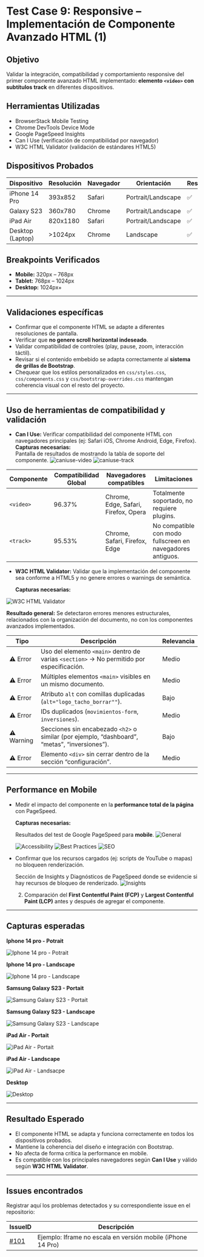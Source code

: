 # Test Case 9: Responsive – Implementación de Componente Avanzado HTML (1)

## Objetivo
Validar la integración, compatibilidad y comportamiento responsive del primer componente avanzado HTML implementado: **elemento `<video>` con subtítulos track** en diferentes dispositivos.

## Herramientas Utilizadas
- BrowserStack Mobile Testing  
- Chrome DevTools Device Mode  
- Google PageSpeed Insights  
- Can I Use (verificación de compatibilidad por navegador)  
- W3C HTML Validator (validación de estándares HTML5)  

## Dispositivos Probados
| Dispositivo       | Resolución | Navegador | Orientación         | Resultado |
|-------------------|------------|-----------|---------------------|-----------|
| iPhone 14 Pro     | 393x852    | Safari    | Portrait/Landscape  | ✅ |
| Galaxy S23        | 360x780    | Chrome    | Portrait/Landscape  | ✅ |
| iPad Air          | 820x1180   | Safari    | Portrait/Landscape  | ✅ |
| Desktop (Laptop)  | >1024px    | Chrome    | Landscape           | ✅ |

## Breakpoints Verificados
- **Mobile:** 320px – 768px  
- **Tablet:** 768px – 1024px  
- **Desktop:** 1024px+  

---

## Validaciones específicas
- Confirmar que el componente HTML se adapte a diferentes resoluciones de pantalla.  
- Verificar que **no genere scroll horizontal indeseado**.  
- Validar compatibilidad de controles (play, pause, zoom, interacción táctil).  
- Revisar si el contenido embebido se adapta correctamente al **sistema de grillas de Bootstrap**.  
- Chequear que los estilos personalizados en `css/styles.css`, `css/components.css` y `css/bootstrap-overrides.css` mantengan coherencia visual con el resto del proyecto.  

---

## Uso de herramientas de compatibilidad y validación

- **Can I Use:** Verificar compatibilidad del componente HTML con navegadores principales (ej: Safari iOS, Chrome Android, Edge, Firefox).  
  **Capturas necesarias:**  
  Pantalla de resultados de mostrando la tabla de soporte del componente.
  ![caniuse-video](imagenes/test-case-9/caniuse-video.png)
  ![caniuse-track](imagenes/test-case-9/caniuse-track.png)  

| Componente | Compatibilidad Global | Navegadores compatibles | Limitaciones |
|------------|-----------------------|-------------------------|--------------|
|  `<video>`  | 96.37%  | Chrome, Edge, Safari, Firefox, Opera | Totalmente soportado, no requiere plugins.|
|  `<track> `  | 95.53%  | Chrome, Safari, Firefox, Edge  | No compatible con modo fullscreen en navegadores antiguos.|

- **W3C HTML Validator:** Validar que la implementación del componente sea conforme a HTML5 y no genere errores o warnings de semántica.  

  **Capturas necesarias:**  

 ![W3C HTML Validator](imagenes/test-case-9/W3C-HTML-Validator.png)

 **Resultado general:** Se detectaron errores menores estructurales, relacionados con la organización del documento, no con los componentes avanzados implementados.

 | Tipo       | Descripción                                                                                   | Relevancia |
| ---------- | --------------------------------------------------------------------------------------------- | ---------- |
| ⚠️ Error   | Uso del elemento `<main>` dentro de varias `<section>` → No permitido por especificación.     | Medio      |
| ⚠️ Error   | Múltiples elementos `<main>` visibles en un mismo documento.                                  | Medio      |
| ⚠️ Error   | Atributo `alt` con comillas duplicadas (`alt="logo_tacho_borrar""`).                          | Bajo       |
| ⚠️ Error   | IDs duplicados (`movimientos-form`, `inversiones`).                                           | Medio      |
| ⚠️ Warning | Secciones sin encabezado `<h2>` o similar (por ejemplo, “dashboard”, “metas”, “inversiones”). | Bajo       |
| ⚠️ Error   | Elemento `<div>` sin cerrar dentro de la sección “configuración”.                             | Medio      |

---

## Performance en Mobile

- Medir el impacto del componente en la **performance total de la página** con PageSpeed.  

  **Capturas necesarias:**  

  Resultados del test de Google PageSpeed para **mobile**.
  ![General](imagenes/test-case-9/pagespeed-general.png) 

  ![Accessibility](imagenes/test-case-9/pagespeed-accessibility.png)
  ![Best Practices](imagenes/test-case-9/pagespeed-best-practices.png)
  ![SEO](imagenes/test-case-9/pagespeed-seo.png)

- Confirmar que los recursos cargados (ej: scripts de YouTube o mapas) no bloqueen renderización.  

  Sección de Insights y Diagnósticos de PageSpeed donde se evidencie si hay recursos de bloqueo de renderizado.
  ![Insights](imagenes/test-case-9/pagespeed-insights.png)

  2. Comparación del **First Contentful Paint (FCP)** y **Largest Contentful Paint (LCP)** antes y después de agregar el componente.  

---

## Capturas esperadas
**Iphone 14 pro - Potrait**  

![Iphone 14 pro - Potrait](imagenes/test-case-9/iphone-video.png)

**Iphone 14 pro - Landscape**

![Iphone 14 pro - Landscape](imagenes/test-case-9/iphone-video-landscape.png)

**Samsung Galaxy S23 - Portait**

![Samsung Galaxy S23 - Portait](imagenes/test-case-9/samsung-video.png)

**Samsung Galaxy S23 - Landscape**

![Samsung Galaxy S23 - Landscape](imagenes/test-case-9/samsung-video-landescape.png)

**iPad Air - Portait** 

![iPad Air - Portait](imagenes/test-case-9/ipad-video-portrait.png)

**iPad Air - Landscape**

![iPad Air - Landsacpe](imagenes/test-case-9/ipad-video-landscape.png)

**Desktop**

![Desktop](imagenes/test-case-9/desktop-video.png)  



---

## Resultado Esperado
- El componente HTML se adapta y funciona correctamente en todos los dispositivos probados.  
- Mantiene la coherencia del diseño e integración con Bootstrap.  
- No afecta de forma crítica la performance en mobile.  
- Es compatible con los principales navegadores según **Can I Use** y válido según **W3C HTML Validator**.  

---

## Issues encontrados
Registrar aquí los problemas detectados y su correspondiente issue en el repositorio:  

| IssueID | Descripción |
|---------|-------------|
| [#101](https://github.com/tu-org/tu-repo/issues/101) | Ejemplo: Iframe no escala en versión mobile (iPhone 14 Pro) 